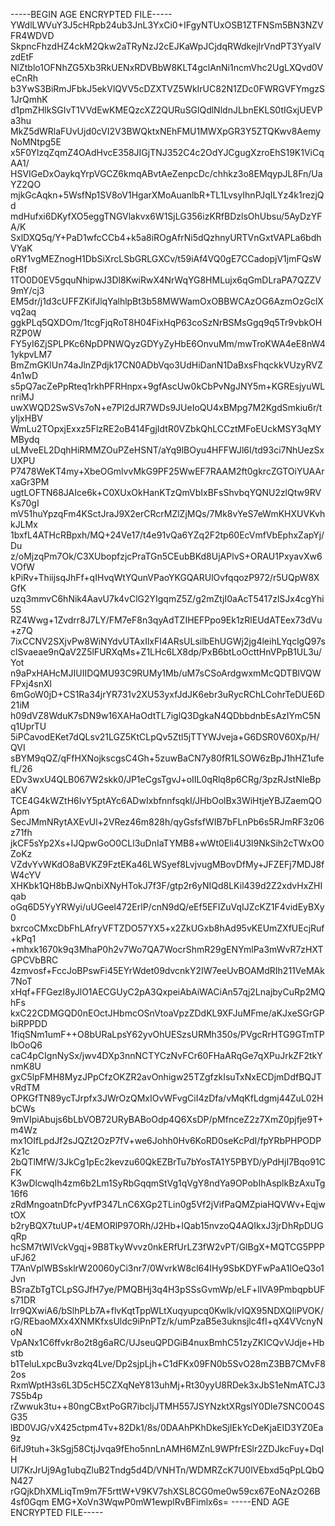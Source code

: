 -----BEGIN AGE ENCRYPTED FILE-----
YWdlLWVuY3J5cHRpb24ub3JnL3YxCi0+IFgyNTUxOSB1ZTFNSm5BN3NZVFR4WDVD
SkpncFhzdHZ4ckM2Qkw2aTRyNzJ2cEJKaWpJCjdqRWdkejIrVndPT3YyalVzdEtF
NlZtblo1OFNhZG5Xb3RkUENxRDVBbW8KLT4gclAnNi1ncmVhc2UgLXQvd0VeCnRh
b3YwS3BiRmJFbkJ5ekVlQVV5cDZXTVZ5WkIrUC82N1ZDc0FWRGVFYmgzS1JrQmhK
d1pmZHlkSGIvT1VVdEwKMEQzcXZ2QURuSGlQdlNldnJLbnEKLS0tIGxjUEVPa3hu
MkZ5dWRlaFUvUjd0cVI2V3BWQktxNEhFMU1MWXpGR3Y5ZTQKwv8AemyNoMNtpg5E
x5F0YlzqZqmZ4OAdHvcE358JIGjTNJ352C4c2OdYJCgugXzroEhS19K1ViCqAA1/
HSVIGeDxOaykqYrpVGCZ6kmqABvtAeZenpcDc/chhkz3o8EMqypJL8Fn/UaYZ2QO
mjkGcAqkn+5WsfNp1SV8oV1HgarXMoAuanlbR+TL1LvsyIhnPJqILYz4k1rezjQd
mdHufxi6DKyfXO5eggTNGVlakvx6W1SjLG356izKRfBDzlsOhUbsu/5AyDzYFA/K
SxlDXQ5q/Y+PaD1wfcCCb4+k5a8iROgAfrNi5dQzhnyURTVnGxtVAPLa6bdhVYaK
oRY1vgMEZnogH1DbSiXrcLSbGRLGXCv/t59iAf4VQ0gE7CCadopjV1jmFQsWFt8f
1TO0D0EV5gquNhipwJ3Dl8KwiRwX4NrWqYG8HMLujx6qGmDLraPA7QZZV9mY/cj3
EM5dr/j1d3cUFFZKifJlqYalhlpBt3b58MWWamOxOBBWCAzOG6AzmOzGclXvq2aq
ggkPLq5QXDOm/1tcgFjqRoT8H04FixHqP63coSzNrBSMsGgq9q5Tr9vbkOHRZP0W
FY5yI6ZjSPLPKc6NpDPNWQyzGDYyZyHbE6OnvuMm/mwTroKWA4eE8nW41ykpvLM7
BmZmGKlUn74aJlnZPdjk17CN0ADbVqo3UdHiDanN1DaBxsFhqckkVUzyRVZ4n1wD
s5pQ7acZePpRteq1rkhPFRHnpx+9gfAscUw0kCbPvNgJNY5m+KGREsjyuWLnriMJ
uwXWQD2SwSVs7oN+e7Pl2dJR7WDs9JUeIoQU4xBMpg7M2KgdSmkiu6r/tyIjxHBV
WmLu2TOpxjExxz5FlzRE2oB414FgjIdtR0VZbkQhLCCztMFoEUckMSY3qMYMBydq
uLMveEL2DqhHiRMMZOuPZeHSNT/aYq9lBOyu4HFFWJl6I/td93ci7NhUezSxUXPU
P7478WeKT4my+XbeOGmlvvMkG9PF25WwEF7RAAM2ft0gkrcZGTOiYUAArxaGr3PM
ugtLOFTN68JAIce6k+C0XUxOkHanKTzQmVbIxBFsShvbqYQNU2zlQtw9RVKs70gI
mV51huYpzqFm4KSctJraJ9X2erCRcrMZlZjMQs/7Mk8vYeS7eWmKHXUVKvhkJLMx
1bxfL4ATHcRBpxh/MQ+24Ve17/t4e91vQa6YZq2F2tp60EcVmfVbEphxZapYj/Du
z/oMjzqPm7Ok/C3XUbopfzjcPraTGn5CEubBKd8UjAPlvS+ORAU1PxyavXw6VOfW
kPiRv+ThiijsqJhFf+qIHvqWtYQunVPaoYKGQARUlOvfqqozP972/r5UQpW8XGfK
uzq3mmvC6hNik4AavU7k4vClG2YIgqmZ5Z/g2mZtjI0aAcT5417zlSJx4cgYhi5S
RZ4Wwg+1Zvdrr8J7LY/FM7eF8n3qyAdTZIHEFPpo9Ek1zRlEUdATEex73dVu+z7Q
7ixCCNV2SXjvPw8WiNYdvUTAxIlxFI4ARsULsilbEhUGWj2jg4leihLYqclgQ97s
clSvaeae9nQaV2Z5lFURXqMs+Z1LHc6LX8dp/PxB6btLoOcttHnVPpB1UL3u/Yot
n9aPxHAHcMJIUIIDQMU93C9RUMy1Mb/uM7sCSoArdgwxmMcQDTBlVQWFPxj4snXl
6mGoW0jD+CS1Ra34jrYR731v2XU53yxfJdJK6ebr3uRycRChLCohrTeDUE6D21iM
h09dVZ8WduK7sDN9w16XAHaOdtTL7iglQ3DgkaN4QDbbdnbEsAzIYmC5Nq1UprTU
5iPCavodEKet7dQLsv21LGZ5KtCLpQv5Ztl5jTTYWJveja+G6DSR0V60Xp/H/QVI
sBYM9qQZ/qFfHXNojkscgsC4Gh+5zuwBaCN7y80fR1LSOW6zBpJ1hHZ1ufefL/26
EDv3wxU4QLB067W2skk0/JP1eCgsTgvJ+oIIL0qRlq8p6CRg/3pzRJstNIeBpaKV
TCE4G4kWZtH6IvY5ptAYc6ADwIxbfnnfsqkI/JHbOolBx3WiHtjeYBJZaemQOApm
SecJMmNRytAXEvUl+2VRez46m828h/qyGsfsfWIB7bFLnPb6s5RJmRF3z06z71fh
jkCF5sYp2Xs+IJQpwGoO0CLl3uDnIaTYMB8+wWt0Eli4U3l9NkSih2cTWxO0ZoKz
VZdvYvWKdO8aBVKZ9FztEKa46LWSyef8LvjvugMBovDfMy+JFZEFj7MDJ8fW4cYV
XHKbk1QH8bBJwQnbiXNyHTokJ7f3F/gtp2r6yNIQd8LKil439d2Z2xdvHxZHIqab
oGq6D5YyYRWyi/uUGeel472ErlP/cnN9dQ/eEf5EFIZuVqIJZcKZ1F4vidEyBXy0
bxrcoCMxcDbFhLAfryVFTZDO57YX5+x2ZkUGxb8hAd95vKEUmZXfUEcjRuf+kPq1
+mhxk1670k9q3MhaP0h2v7Wo7QA7WocrShmR29gENYmlPa3mWvR7zHXTGPCVbBRC
4zmvosf+FccJoBPswFi45EYrWdet09dvcnkY2IW7eeUvBOAMdRIh211VeMAk7NoT
xHqf+FFGezI8yJlO1AECGUyC2pA3QxpeiAbAiWACiAn57qj2LnajbyCuRp2MQhFs
kxC22CDMGQD0nEOctJHbmcOSnVtoaVpzZDdKL9XFJuMFme/aKJxeSGrGPbiRPPDD
1fiqSNm1umF++O8bURaLpsY62yvOhUESzsURMh350s/PVgcRrHTG9GTmTPIbOoQ6
caC4pCIgnNySx/jwv4DXp3nnNCTYCzNvFCr60FHaARqGe7qXPuJrkZF2tkYnmK8U
gxC5lpFMH8MyzJPpCfzOKZR2avOnhigw25TZgfzkIsuTxNxECDjmDdfBQJTvRdTM
OPKGfTN89ycTJrpfx3JWrOzQMxIOvWFvgCiI4zDfa/vMqKfLdgmj44ZuL02HbCWs
9mVIpiAbujs6bLbVOB72URyBABoOdp4Q6XsDP/pMfnceZ2z7XmZ0pjfje9T+m4Wz
mx1OIfLpdJf2sJQZt2OzP7fV+we6Johh0Hv6KoRD0seKcPdI/fpYRbPHPODPKz1c
2bQTlMfW/3JkCg1pEc2kevzu60QkEZBrTu7bYosTA1Y5PBYD/yPdHjI7Bqo91CFK
K3wDlcwqIh4zm6b2Lm1SyRbGqqmStVg1qVgY8ndYa9OPobIhAsplkBzAxuTg16f6
zRdMngoatnDfcPyvfP347LnC6XGp2TLin0g5Vf2jVifPaQMZpiaHQVWv+EqjwtOX
b2ryBQX7tuUP+t/4EMORlP97ORh/J2Hb+IQab15nvzoQ4AQIkxJ3jrDhRpDUGqRp
hcSM7tWlVckVgqj+9B8TkyWvvz0nkERfUrLZ3fW2vPT/GlBgX+MQTCG5PPPuFJ62
T7AnVplWBSsklrW20060yCi3nr7/0WvrkW8cl64IHy9SbKDYFwPaA1lOeQ3o1Jvn
BSraZbTgTCLpSGJfH7ye/PMQBHj3q4H3pSSsGvmWp/eLF+llVA9PmbqpbUFs71DR
Irr9QXwiA6/bSlhPLb7A+flvKqtTppWLtXuqyupcq0Kwlk/vIQX95NDXQIiPVOK/
rG/REbaoMXx4XNMKfxsUldc9iPnPTz/k/umPzaB5e3uknsjlc4fI+qX4VVcnyNoN
VpANx1C6ffvkr8o2t8g6aRC/UJseuQPDGiB4nuxBmhC51zyZKICQvVJdje+Hbstb
b1TeluLxpcBu3vzkq4Lve/Dp2sjpLjh+C1dFKx09FN0b5SvO28mZ3BB7CMvF82os
RxmWptH3s6L3D5cH5CZXqNeY813uhMj+Rt30yyU8RDek3xJbS1eNmATCJ37S5b4p
rZwwuk3tu++80ngCBxtPoGR7ibcljJTMH557JSYNzktXRgslY0Dle7SNC0O4SG35
lBD0VJG/vX425ctpm4Tv+82Dk1/8s/0DAAhPKhDkeSjIEkYcDeKjaEID3YZ0Ea9z
6ifJ9tuh+3kSgj58CtjJvqa9fEho5nnLnAMH6MZnL9WPfrESlr2ZDJkcFuy+DqIH
Ul7KrJrUj9Ag1ubqZluB2Tndg5d4D/VNHTn/WDMRZcK7U0lVEbxd5qPpLQbQN427
rGQjkDhXMLiqTm9m7F5rttW+V9KV7shXSL8CG0me0w59cx67EoNAzO26B4sf0Gqm
EMG+XoVn3WqwP0mW1ewplRvBFimlx6s=
-----END AGE ENCRYPTED FILE-----
